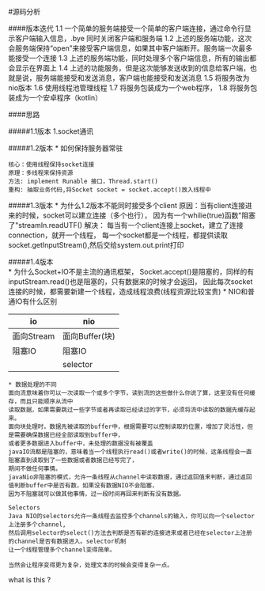 #源码分析

####版本迭代
    1.1 一个简单的服务端接受一个简单的客户端连接，通过命令行显示客户端输入信息，.bye 同时关闭客户端和服务端
    1.2 上述的服务端功能，这次会服务端保持“open”来接受客户端信息，如果其中客户端断开。服务端一次最多能接受一个连接
    1.3 上述的服务端功能，同时处理多个客户端信息，所有的输出都会显示在界面上
    1.4 上述的功能服务，但是这次能够发送收到的信息给客户端，也就是说，服务端能接受和发送消息，客户端也能接受和发送消息
    1.5 将服务改为nio版本
    1.6 使用线程池管理线程
    1.7 将服务包装成为一个web程序，
    1.8 将服务包装成为一个安卓程序（kotlin）
    
####思路

#####1.1版本
    1.socket通讯
    
#####1.2版本 
    * 如何保持服务器常驻
    
    核心：使用线程保持socket连接
    原理：多线程来保持资源
    方法: implement Runable 接口，Thread.start()
    重构: 抽取业务代码,将Socket socket = socket.accept()放入线程中
    
#####1.3版本 
    * 为什么1.2版本不能同时接受多个client 
    原因：当有client连接进来的时候，socket可以建立连接（多个也行），
    因为有一个whilie(true)函数"阻塞了"streamIn.readUTF()
    解决： 每当有一个client连接上socket，建立了连接connection，就开一个线程，
    每一个socket都是一个线程，都提供读取socket.getInputStream(),然后交给system.out.print打印

#####1.4版本  
    * 为什么Socket+IO不是主流的通讯框架，
    Socket.accept()是阻塞的，同样的有inputStream.read()也是阻塞的，只有数据来的时候才会返回，
    因此每次socket连接的时候，都需要新建一个线程，造成线程浪费(线程资源比较宝贵)
    * NIO和普通IO有什么区别
    
| io                  | nio                 |
| ------------------- | ------------------- |
| 面向Stream           | 面向Buffer(块)       |
| 阻塞IO               | 阻塞IO               |
|                     | selector            |

    * 数据处理的不同
    面向流意味着你可以一次读取一个或多个字节，读到流的这些做什么你说了算，这里没有任何缓存，而且只能顺序从流中
    读取数据，如果需要跳过一些字节或者再读取已经读过的字节，必须将流中读取的数据先缓存起来。
    面向块处理时，数据先被读取的buffer中，根据需要可以控制读取的位置，增加了灵活性，但是需要确保数据已经全部读取到buffer中，
    或者更多数据进入buffer中，未处理的数据没有被覆盖
    javaIO流都是阻塞的，意味着当一个线程执行read()或者write()的时候，这条线程会一直阻塞直到读取到了一些数据或者数据已经写完了，
    期间不做任何事情。
    javaNio非阻塞的模式，允许一条线程从channel中读取数据，通过返回值来判断，通过返回值判断buffer中是否有数，如果没有数据NIO不会阻塞，
    因为不阻塞就可以做其他事情，过一段时间再回来判断有没有数据。
    
    Selectors
    Java NIO的selectors允许一条线程去监控多个channels的输入，你可以向一个selector上注册多个channel,
    然后调用selector的select()方法去判断是否有新的连接进来或者已经在selector上注册的channel是否有数据进入。selector机制
    让一个线程管理多个channel变得简单。
    
    当然会让程序变得更为复杂，处理文本的时候会变得复杂一点。
    
 what is this ? 

    
   
    
    

    
    


    

    
    


